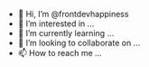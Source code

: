 - 👋 Hi, I’m @frontdevhappiness
- 👀 I’m interested in ...
- 🌱 I’m currently learning ...
- 💞️ I’m looking to collaborate on ...
- 📫 How to reach me ...

<!---
frontdevhappiness/frontdevhappiness is a ✨ special ✨ repository because its `README.md` (this file) appears on your GitHub profile.
You can click the Preview link to take a look at your changes.
--->
